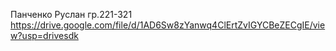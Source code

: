 Панченко Руслан гр.221-321
https://drive.google.com/file/d/1AD6Sw8zYanwq4ClErtZvIGYCBeZECgIE/view?usp=drivesdk